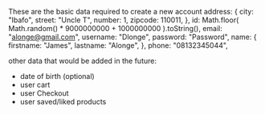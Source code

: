 These are the basic data required to create a new account
address: {
  city: "Ibafo",
  street: "Uncle T",
  number: 1,
  zipcode: 110011,
},
id: Math.floor(
  Math.random() * 9000000000 + 1000000000
).toString(),
email: "alonge@gmail.com",
username: "Dlonge",
password: "Password",
name: {
  firstname: "James",
  lastname: "Alonge",
},
phone: "08132345044",

other data that would be added in the future:
- date of birth (optional)
- user cart
- user Checkout
- user saved/liked products